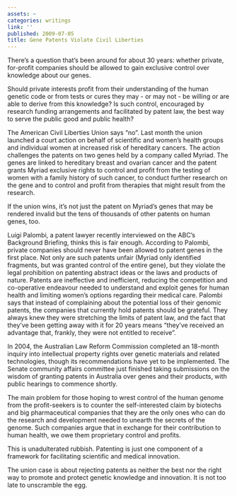 ```yaml
---
assets: ~
categories: writings
link: ''
published: 2009-07-05
title: Gene Patents Violate Civil Liberties
---
```

There’s a question that’s been around for about 30 years: whether
private, for-profit companies should be allowed to gain exclusive
control over knowledge about our genes.

Should private interests profit from their understanding of the human
genetic code or from tests or cures they may - or may not - be willing
or are able to derive from this knowledge? Is such control, encouraged
by research funding arrangements and facilitated by patent law, the best
way to serve the public good and public health?

The American Civil Liberties Union says “no”. Last month the union
launched a court action on behalf of scientific and women’s health
groups and individual women at increased risk of hereditary cancers. The
action challenges the patents on two genes held by a company called
Myriad. The genes are linked to hereditary breast and ovarian cancer and
the patent grants Myriad exclusive rights to control and profit from the
testing of women with a family history of such cancer, to conduct
further research on the gene and to control and profit from therapies
that might result from the research.

If the union wins, it’s not just the patent on Myriad’s genes that may
be rendered invalid but the tens of thousands of other patents on human
genes, too.

Luigi Palombi, a patent lawyer recently interviewed on the ABC’s
Background Briefing, thinks this is fair enough. According to Palombi,
private companies should never have been allowed to patent genes in the
first place. Not only are such patents unfair (Myriad only identified
fragments, but was granted control of the entire gene), but they violate
the legal prohibition on patenting abstract ideas or the laws and
products of nature. Patents are ineffective and inefficient, reducing
the competition and co-operative endeavour needed to understand and
exploit genes for human health and limiting women’s options regarding
their medical care. Palombi says that instead of complaining about the
potential loss of their genomic patents, the companies that currently
hold patents should be grateful. They always knew they were stretching
the limits of patent law, and the fact that they’ve been getting away
with it for 20 years means “they’ve received an advantage that, frankly,
they were not entitled to receive”.

In 2004, the Australian Law Reform Commission completed an 18-month
inquiry into intellectual property rights over genetic materials and
related technologies, though its recommendations have yet to be
implemented. The Senate community affairs committee just finished taking
submissions on the wisdom of granting patents in Australia over genes
and their products, with public hearings to commence shortly.

The main problem for those hoping to wrest control of the human genome
from the profit-seekers is to counter the self-interested claim by
biotechs and big pharmaceutical companies that they are the only ones
who can do the research and development needed to unearth the secrets of
the genome. Such companies argue that in exchange for their contribution
to human health, we owe them proprietary control and profits.

This is unadulterated rubbish. Patenting is just one component of a
framework for facilitating scientific and medical innovation.

The union case is about rejecting patents as neither the best nor the
right way to promote and protect genetic knowledge and innovation. It is
not too late to unscramble the egg.